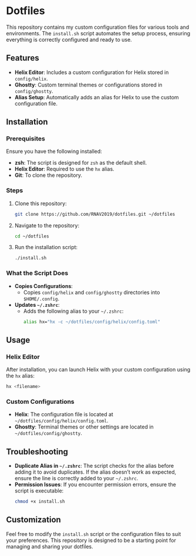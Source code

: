 # Dotfiles

This repository contains my custom configuration files for various tools and environments. The `install.sh` script automates the setup process, ensuring everything is correctly configured and ready to use.

## Features

- **Helix Editor**: Includes a custom configuration for Helix stored in `config/helix`.
- **Ghostty**: Custom terminal themes or configurations stored in `config/ghostty`.
- **Alias Setup**: Automatically adds an alias for Helix to use the custom configuration file.

## Installation

### Prerequisites

Ensure you have the following installed:
- **zsh**: The script is designed for `zsh` as the default shell.
- **Helix Editor**: Required to use the `hx` alias.
- **Git**: To clone the repository.

### Steps

1. Clone this repository:
   ```bash
   git clone https://github.com/RNAV2019/dotfiles.git ~/dotfiles
   ```

2. Navigate to the repository:
   ```bash
   cd ~/dotfiles
   ```

3. Run the installation script:
   ```bash
   ./install.sh
   ```

### What the Script Does

- **Copies Configurations**:
  - Copies `config/helix` and `config/ghostty` directories into `$HOME/.config`.
- **Updates `~/.zshrc`**:
  - Adds the following alias to your `~/.zshrc`:
    ```bash
    alias hx="hx -c ~/dotfiles/config/helix/config.toml"
    ```

## Usage

### Helix Editor
After installation, you can launch Helix with your custom configuration using the `hx` alias:
```bash
hx <filename>
```

### Custom Configurations
- **Helix**: The configuration file is located at `~/dotfiles/config/helix/config.toml`.
- **Ghostty**: Terminal themes or other settings are located in `~/dotfiles/config/ghostty`.

## Troubleshooting

- **Duplicate Alias in `~/.zshrc`**: The script checks for the alias before adding it to avoid duplicates. If the alias doesn’t work as expected, ensure the line is correctly added to your `~/.zshrc`.
- **Permission Issues**: If you encounter permission errors, ensure the script is executable:
  ```bash
  chmod +x install.sh
  ```

## Customization

Feel free to modify the `install.sh` script or the configuration files to suit your preferences. This repository is designed to be a starting point for managing and sharing your dotfiles.
